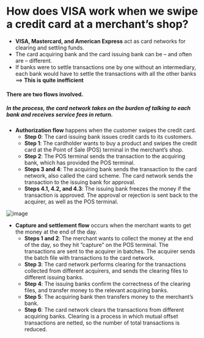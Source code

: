 # How does VISA work when we swipe a credit card at a merchant’s shop?
* __VISA, Mastercard, and American Express__ act as card networks for clearing and settling funds. 
* The card acquiring bank and the card issuing bank can be – and often are – different. 
* If banks were to settle transactions one by one without an intermediary, each bank would have to settle the transactions 
  with all the other banks ==> __This is quite inefficient__
  
#### There are two flows involved. 
##### In the process, the card network takes on the burden of talking to each bank and receives service fees in return.
* __Authorization flow__ happens when the customer swipes the credit card.
  * __Step 0__: The card issuing bank issues credit cards to its customers. 
  * __Step 1__: The cardholder wants to buy a product and swipes the credit card at the Point of Sale (POS) terminal in the merchant’s shop.
  * __Step 2__: The POS terminal sends the transaction to the acquiring bank, which has provided the POS terminal.
  * __Steps 3 and 4__: The acquiring bank sends the transaction to the card network, also called the card scheme. 
                       The card network sends the transaction to the issuing bank for approval.
  * __Steps 4.1, 4.2, and 4.3__: The issuing bank freezes the money if the transaction is approved. 
                                 The approval or rejection is sent back to the acquirer, as well as the POS terminal. 

![image](https://user-images.githubusercontent.com/22426280/230952170-fbd2c5c3-59ca-4826-b109-232dfb5a3335.png)

* __Capture and settlement flow__ occurs when the merchant wants to get the money at the end of the day.
  * __Steps 1 and 2__: The merchant wants to collect the money at the end of the day, so they hit ”capture” on the POS terminal. 
                       The transactions are sent to the acquirer in batches. 
                       The acquirer sends the batch file with transactions to the card network.
  * __Step 3__: The card network performs clearing for the transactions collected from different acquirers, and sends the clearing 
                files to different issuing banks.
  * __Step 4__: The issuing banks confirm the correctness of the clearing files, and transfer money to the relevant acquiring banks.
  * __Step 5__: The acquiring bank then transfers money to the merchant’s bank. 
  * __Step 6__: The card network clears the transactions from different acquiring banks. 
                Clearing is a process in which mutual offset transactions are netted, so the number of total transactions is reduced.
